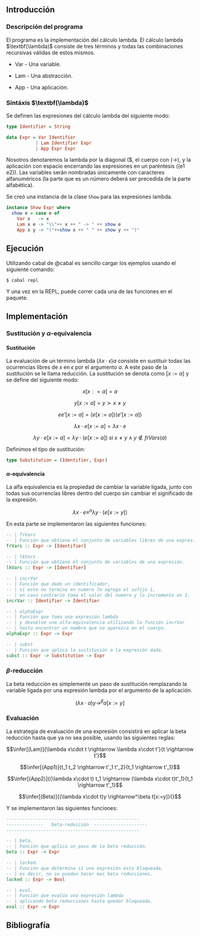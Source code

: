 ## Introducción

### Descripción del programa

El programa es la implementación del cálculo lambda. El cálculo lambda
$\textbf(\lambda)$ consiste de tres términos y todas las combinaciones
recursivas válidas de estos mismos.

- Var - Una variable.

- Lam - Una abstracción.

- App - Una aplicación.

### Sintáxis $\textbf(\lambda)$

Se definen las expresiones del cálculo lambda del siguiente modo:

```haskell
type Identifier = String

data Expr = Var Identifier
           | Lam Identifier Expr
           | App Expr Expr
```

Nosotros denotaremos la lambda por la diagonal (\$, el cuerpo con
(-\>), y la aplicación con espacio encerrando las expresiones en un
paréntesis ((e1 e2)). Las variables serán nombradas únicamente con
caracteres alfanuméricos (la parte que es un número deberá ser precedida
de la parte alfabética).

Se creó una instancia de la clase `Show` para las expresiones lambda.

```haskell
instance Show Expr where
  show e = case e of
    Var x   -> x
    Lam x e -> "\\"++ x ++ " -> " ++ show e
    App x y -> "("++show x ++ " " ++ show y ++ ")"
```

## Ejecución

Utilizando cabal de @cabal es sencillo cargar los ejemplos usando el
siguiente comando:

    $ cabal repl

Y una vez en la REPL, puede correr cada una de las funciones en el
paquete.

## Implementación

### Sustitución y $\alpha$-equivalencia

#### Sustitución

La evaluación de un término lambda $(\lambda x\cdot\epsilon)a$ consiste en
sustituir todas las ocurrencias libres de $x$ en $\epsilon$ por el
argumento $a$. A este paso de la sustitución se le llama reducción. La
sustitución se denota como $[x:=a]$ y se define del siguiente
modo:

$$x [x : = a] = a$$

$$y [x:=a] = y \succ x \neq y$$

$$e e'[x:=a]=(e[x:=a])(e'[x:=a])$$

$$\lambda x\cdot e[x:=a]=\lambda x\cdot e$$

$$\lambda y\cdot e [x:=a] = \lambda y\cdot (e[x:=a])\text{ }si\text{ } x \neq y \land y \notin frVars(a)$$

Definimos el tipo de sustitución:

```haskell
type Substitution = (Identifier, Expr)
```

#### $\alpha$-equivalencia

La alfa equivalencia es la propiedad de cambiar la variable ligada,
junto con todas sus ocurrencias libres dentro del cuerpo sin cambiar el
significado de la expresión.

$$\lambda x\cdot e \equiv^\alpha \lambda y\cdot (e[x:=y])$$

En esta parte se implementaron las siguientes funciones:

```haskell
-- | frVars
-- | Función que obtiene el conjunto de variables libres de una expresión.
frVars :: Expr -> [Identifier]

-- | lkVars
-- | Función que obtiene el conjunto de variables de una expresión.
lkVars :: Expr -> [Identifier]

-- | incrVar
-- | Función que dado un identificador,
-- | si este no termina en numero le agrega el sufijo 1,
-- | en caso contrario toma el valor del numero y lo incrementa en 1.
incrVar :: Identifier -> Identifier

-- | alphaExpr
-- | Función que toma una expresión lambda
-- | y devuelve una alfa-equivalencia utilizando la función incrVar
-- | hasta encontrar un nombre que no aparezca en el cuerpo.
alphaExpr :: Expr -> Expr

-- | subst
-- | Función que aplica la sustitución a la expresión dada.
subst :: Expr -> Substitution -> Expr
```

### $\beta$-reducción

La beta reducción es simplemente un paso de sustitución remplazando la
variable ligada por una expresión lambda por el argumento de la
aplicación.

$$(\lambda x\cdot a)y \rightarrow^\beta a[x:=y]$$

### Evaluación

La estrategia de evaluación de una expresión consistirá en aplicar la
beta reducción hasta que ya no sea posible, usando las siguientes
reglas:

$$\infer[(Lam)]{\lambda x\cdot t \rightarrow \lambda x\cdot t'}{t \rightarrow t'}$$

$$\infer[(App1)]{t_1 t_2 \rightarrow t'_1 t'_2}{t_1 \rightarrow t'_1}$$

$$\infer[(App2)]{(\lambda x\cdot t) t_1 \rightarrow (\lambda x\cdot t)t'_1}{t_1 \rightarrow t'_1}$$

$$\infer[(Beta)]{(\lambda x\cdot t)y \rightarrow^\beta t[x:=y]}{}$$

Y se implementaron las siguientes funciones:

```haskell
--------------------------------------------------
--------------   beta-reducción  --------------------
--------------------------------------------------

-- | beta.
-- | Función que aplica un paso de la beta reducción.
beta :: Expr -> Expr

-- | locked.
-- | Función que determina si una expresión esta bloqueada,
-- | es decir, no se pueden hacer mas beta reducciones.
locked :: Expr -> Bool

-- | eval.
-- | Función que evalúa una expresión lambda
-- | aplicando beta reducciones hasta quedar bloqueada.
eval :: Expr -> Expr
```

## Bibliografía
